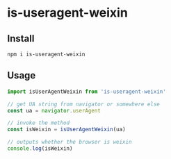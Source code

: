 # is-useragent-weixin

## Install

```
npm i is-useragent-weixin
```


## Usage

```javascript
import isUserAgentWeixin from 'is-useragent-weixin'

// get UA string from navigator or somewhere else
const ua = navigator.userAgent

// invoke the method
const isWeixin = isUserAgentWeixin(ua)

// outputs whether the browser is weixin
console.log(isWeixin)

```
